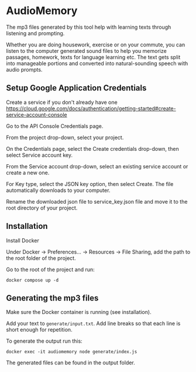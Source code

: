 # AudioMemory

The mp3 files generated by this tool help with learning texts through listening and prompting.

Whether you are doing housework, exercise or on your commute, you can listen to the computer generated sound files to help you memorize passages, homework, texts for language learning etc. The text gets split into manageable portions and converted into natural-sounding speech with audio prompts. 

## Setup Google Application Credentials

Create a service if you don't already have one
https://cloud.google.com/docs/authentication/getting-started#create-service-account-console

Go to the API Console Credentials page.

From the project drop-down, select your project.

On the Credentials page, select the Create credentials drop-down, then select Service account key.

From the Service account drop-down, select an existing service account or create a new one.

For Key type, select the JSON key option, then select Create. The file automatically downloads to your computer.

Rename the downloaded json file to service_key.json file and move it to the root directory of your project.

## Installation

Install Docker

Under Docker -> Preferences... -> Resources -> File Sharing, add the path to the root folder of the project.

Go to the root of the project and run:

```
docker compose up -d
```

## Generating the mp3 files

Make sure the Docker container is running (see installation).

Add your text to `generate/input.txt`. Add line breaks so that each line is short enough for repetition.

To generate the output run this:

```
docker exec -it audiomemory node generate/index.js 
```

The generated files can be found in the output folder.
